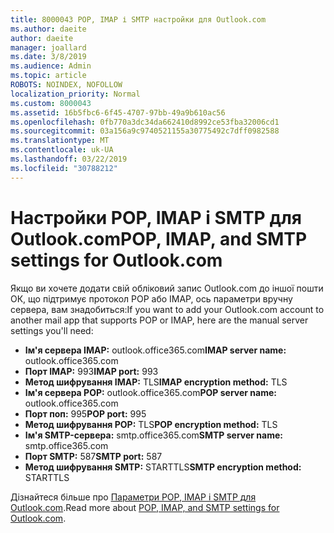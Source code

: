 ```yaml
---
title: 8000043 POP, IMAP і SMTP настройки для Outlook.com
ms.author: daeite
author: daeite
manager: joallard
ms.date: 3/8/2019
ms.audience: Admin
ms.topic: article
ROBOTS: NOINDEX, NOFOLLOW
localization_priority: Normal
ms.custom: 8000043
ms.assetid: 16b5fbc6-6f45-4707-97bb-49a9b610ac56
ms.openlocfilehash: 0fb770a3dc34da662410d8992ce53fba32006cd1
ms.sourcegitcommit: 03a156a9c9740521155a30775492c7dff0982588
ms.translationtype: MT
ms.contentlocale: uk-UA
ms.lasthandoff: 03/22/2019
ms.locfileid: "30788212"
---
```

# <a name="pop-imap-and-smtp-settings-for-outlookcom"></a><span data-ttu-id="bf28b-102">Настройки POP, IMAP і SMTP для Outlook.com</span><span class="sxs-lookup"><span data-stu-id="bf28b-102">POP, IMAP, and SMTP settings for Outlook.com</span></span>

<span data-ttu-id="bf28b-103">Якщо ви хочете додати свій обліковий запис Outlook.com до іншої пошти ОК, що підтримує протокол POP або IMAP, ось параметри вручну сервера, вам знадобиться:</span><span class="sxs-lookup"><span data-stu-id="bf28b-103">If you want to add your Outlook.com account to another mail app that supports POP or IMAP, here are the manual server settings you'll need:</span></span>
  
- <span data-ttu-id="bf28b-104">**Ім'я сервера IMAP:** outlook.office365.com</span><span class="sxs-lookup"><span data-stu-id="bf28b-104">**IMAP server name:** outlook.office365.com</span></span> 
- <span data-ttu-id="bf28b-105">**Порт IMAP:** 993</span><span class="sxs-lookup"><span data-stu-id="bf28b-105">**IMAP port:** 993</span></span>   
- <span data-ttu-id="bf28b-106">**Метод шифрування IMAP:** TLS</span><span class="sxs-lookup"><span data-stu-id="bf28b-106">**IMAP encryption method:** TLS</span></span>   
- <span data-ttu-id="bf28b-107">**Ім'я сервера POP:** outlook.office365.com</span><span class="sxs-lookup"><span data-stu-id="bf28b-107">**POP server name:** outlook.office365.com</span></span>  
- <span data-ttu-id="bf28b-108">**Порт поп:** 995</span><span class="sxs-lookup"><span data-stu-id="bf28b-108">**POP port:** 995</span></span>  
- <span data-ttu-id="bf28b-109">**Метод шифрування POP:** TLS</span><span class="sxs-lookup"><span data-stu-id="bf28b-109">**POP encryption method:** TLS</span></span>  
- <span data-ttu-id="bf28b-110">**Ім'я SMTP-сервера:** smtp.office365.com</span><span class="sxs-lookup"><span data-stu-id="bf28b-110">**SMTP server name:** smtp.office365.com</span></span> 
- <span data-ttu-id="bf28b-111">**Порт SMTP:** 587</span><span class="sxs-lookup"><span data-stu-id="bf28b-111">**SMTP port:** 587</span></span> 
- <span data-ttu-id="bf28b-112">**Метод шифрування SMTP:** STARTTLS</span><span class="sxs-lookup"><span data-stu-id="bf28b-112">**SMTP encryption method:** STARTTLS</span></span> 

<span data-ttu-id="bf28b-113">Дізнайтеся більше про [Параметри POP, IMAP і SMTP для Outlook.com](https://go.microsoft.com/fwlink/p/?linkid=2001402&amp;clcid=0x409).</span><span class="sxs-lookup"><span data-stu-id="bf28b-113">Read more about [POP, IMAP, and SMTP settings for Outlook.com](https://go.microsoft.com/fwlink/p/?linkid=2001402&amp;clcid=0x409).</span></span>